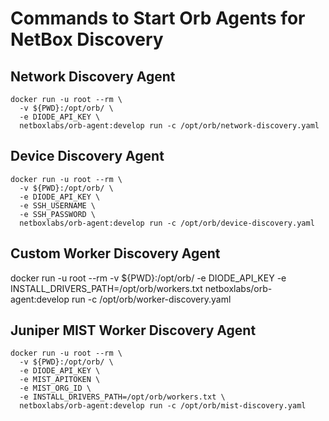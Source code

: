 # Commands to Start Orb Agents for NetBox Discovery

## Network Discovery Agent
```
docker run -u root --rm \
  -v ${PWD}:/opt/orb/ \
  -e DIODE_API_KEY \
  netboxlabs/orb-agent:develop run -c /opt/orb/network-discovery.yaml
```

## Device Discovery Agent
```
docker run -u root --rm \
  -v ${PWD}:/opt/orb/ \
  -e DIODE_API_KEY \
  -e SSH_USERNAME \
  -e SSH_PASSWORD \
  netboxlabs/orb-agent:develop run -c /opt/orb/device-discovery.yaml
```

## Custom Worker Discovery Agent
docker run -u root --rm -v ${PWD}:/opt/orb/ -e DIODE_API_KEY -e INSTALL_DRIVERS_PATH=/opt/orb/workers.txt netboxlabs/orb-agent:develop run -c /opt/orb/worker-discovery.yaml

## Juniper MIST Worker Discovery Agent
```
docker run -u root --rm \
  -v ${PWD}:/opt/orb/ \
  -e DIODE_API_KEY \
  -e MIST_APITOKEN \
  -e MIST_ORG_ID \
  -e INSTALL_DRIVERS_PATH=/opt/orb/workers.txt \
  netboxlabs/orb-agent:develop run -c /opt/orb/mist-discovery.yaml
```